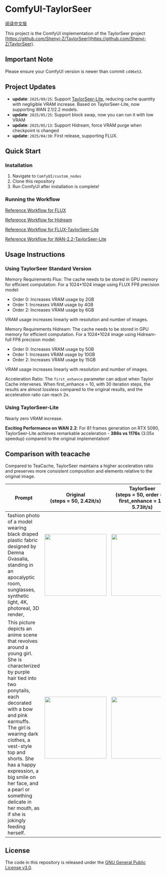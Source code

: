 # ComfyUI-TaylorSeer

[阅读中文版](./README_zh.md)

This project is the ComfyUI implementation of the TaylorSeer project [https://github.com/Shenyi-Z/TaylorSeer](https://github.com/Shenyi-Z/TaylorSeer).

## Important Note

Please ensure your ComfyUI version is newer than commit `c496e53`.

## Project Updates

- **update**: ```2025/09/25```: Support [TaylorSeer-Lite](https://github.com/Shenyi-Z/Cache4Diffusion/blob/main/HunyuanImage-2.1/run_hyimage_taylorseer_lite.py), reducing cache quantity with negligible VRAM increase. Based on TaylorSeer-Lite, now supporting WAN 2.1/2.2 models.
- **update**: ```2025/05/25```: Support block swap, now you can run it with low VRAM
- **update**: ```2025/05/13```: Support Hidream, force VRAM purge when checkpoint is changed
- **update**: ```2025/04/30```: First release, supporting FLUX.

## Quick Start

### Installation

1. Navigate to `ComfyUI/custom_nodes`
2. Clone this repository
3. Run ComfyUI after installation is complete!

### Running the Workflow

[Reference Workflow for FLUX](./examples/taylorseer_example_flux.json)

[Reference Workflow for Hidream](./examples/taylorseer_example_hidream_full.json)

[Reference Workflow for FLUX-TaylorSeer-Lite](./examples/taylorseerlite_example_flux.json)

[Reference Workflow for WAN-2.2-TaylorSeer-Lite](./examples/taylorseerlite_example_wan2-2.json)

## Usage Instructions

### Using TaylorSeer Standard Version

Memory Requirements Flux: The cache needs to be stored in GPU memory for efficient computation. For a 1024*1024 image using FLUX FP8 precision model:

- Order 0: Increases VRAM usage by 2GB
- Order 1: Increases VRAM usage by 4GB
- Order 2: Increases VRAM usage by 6GB

VRAM usage increases linearly with resolution and number of images.

Memory Requirements Hidream: The cache needs to be stored in GPU memory for efficient computation. For a 1024*1024 image using Hidream-full FP8 precision model:

- Order 0: Increases VRAM usage by 5GB
- Order 1: Increases VRAM usage by 10GB
- Order 2: Increases VRAM usage by 15GB

VRAM usage increases linearly with resolution and number of images.

Acceleration Ratio: The `first_enhance` parameter can adjust when Taylor Cache intervenes. When first_enhance = 10, with 30 iteration steps, the results are almost lossless compared to the original results, and the acceleration ratio can reach 2x.

### Using TaylorSeer-Lite

Nearly zero VRAM increase.

**Exciting Performance on WAN 2.2**: For 81 frames generation on RTX 5090, TaylorSeer-Lite achieves remarkable acceleration - **386s vs 1176s** (3.05x speedup) compared to the original implementation!

## Comparison with teacache

Compared to TeaCache, TaylorSeer maintains a higher acceleration ratio and preserves more consistent composition and elements relative to the original image.

| Prompt | Original<br>(steps = 50, 2.42it/s) | TaylorSeer<br>(steps = 50, order = 1, first_enhance = 10, 5.73it/s) | TeaCache<br>(steps = 50, rel_l1_thresh = 0.25, 4.08it/s) | TeaCache<br>(steps = 50, rel_l1_thresh = 0.40, 5.32it/s) |
|--------|----------|------------|-----------|-----------|
| fashion photo of a model wearing black draped plastic fabric designed by Demna Gvasalia, standing in an apocalyptic room, sunglasses, synthetic light, 4K, photoreal, 3D render, | [<img src="./sample_images/12_original.png" width="200px">](./sample_images/12_original.png) | [<img src="./sample_images/12_TaylorSeer.png" width="200px">](./sample_images/12_TaylorSeer.png) | [<img src="./sample_images/12_teacache_25.png" width="200px">](./sample_images/12_teacache_25.png) | [<img src="./sample_images/12_teacache_40.png" width="200px">](./sample_images/12_teacache_40.png) |
| This picture depicts an anime scene that revolves around a young girl. She is characterized by purple hair tied into two ponytails, each decorated with a bow and pink earmuffs. The girl is wearing dark clothes, a vest-style top and shorts. She has a happy expression, a big smile on her face, and a pearl or something delicate in her mouth, as if she is jokingly feeding herself. | [<img src="./sample_images/122_original.png" width="200px">](./sample_images/122_original.png) | [<img src="./sample_images/122_TaylorSeer.png" width="200px">](./sample_images/122_TaylorSeer.png) | [<img src="./sample_images/122_teacache_25.png" width="200px">](./sample_images/122_teacache_25.png) | [<img src="./sample_images/122_teacache_40.png" width="200px">](./sample_images/122_teacache_40.png) |

## License

The code in this repository is released under the [GNU General Public License v3.0](./LICENSE). 

